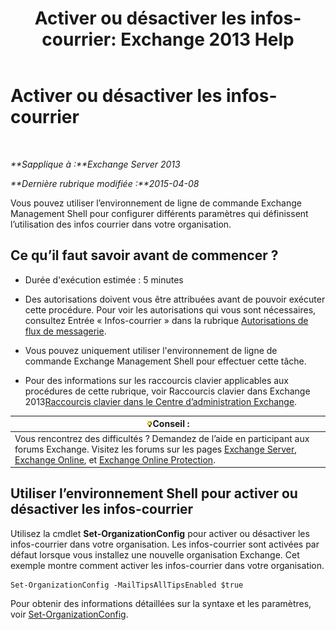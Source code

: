 ﻿---
title: 'Activer ou désactiver les infos-courrier: Exchange 2013 Help'
TOCTitle: Activer ou désactiver les infos-courrier
ms:assetid: 11ad3848-f303-4ad5-a21d-9b0883db4bda
ms:mtpsurl: https://technet.microsoft.com/fr-fr/library/JJ649321(v=EXCHG.150)
ms:contentKeyID: 50477604
ms.date: 05/23/2018
mtps_version: v=EXCHG.150
ms.translationtype: MT
---

# Activer ou désactiver les infos-courrier

 

_**Sapplique à :**Exchange Server 2013_

_**Dernière rubrique modifiée :**2015-04-08_

Vous pouvez utiliser l’environnement de ligne de commande Exchange Management Shell pour configurer différents paramètres qui définissent l’utilisation des infos courrier dans votre organisation.

## Ce qu’il faut savoir avant de commencer ?

  - Durée d'exécution estimée : 5 minutes

  - Des autorisations doivent vous être attribuées avant de pouvoir exécuter cette procédure. Pour voir les autorisations qui vous sont nécessaires, consultez Entrée « Infos-courrier » dans la rubrique [Autorisations de flux de messagerie](mail-flow-permissions-exchange-2013-help.md).

  - Vous pouvez uniquement utiliser l'environnement de ligne de commande Exchange Management Shell pour effectuer cette tâche.

  - Pour des informations sur les raccourcis clavier applicables aux procédures de cette rubrique, voir Raccourcis clavier dans Exchange 2013[Raccourcis clavier dans le Centre d’administration Exchange](keyboard-shortcuts-in-the-exchange-admin-center-exchange-online-protection-help.md).

<table>
<thead>
<tr class="header">
<th><img src="images/Bb125224.tip(EXCHG.150).gif" title="Conseil" alt="Conseil" />Conseil :</th>
</tr>
</thead>
<tbody>
<tr class="odd">
<td>Vous rencontrez des difficultés ? Demandez de l’aide en participant aux forums Exchange. Visitez les forums sur les pages <a href="https://go.microsoft.com/fwlink/p/?linkid=60612">Exchange Server</a>, <a href="https://go.microsoft.com/fwlink/p/?linkid=267542">Exchange Online</a>, et <a href="https://go.microsoft.com/fwlink/p/?linkid=285351">Exchange Online Protection</a>.</td>
</tr>
</tbody>
</table>


## Utiliser l’environnement Shell pour activer ou désactiver les infos-courrier

Utilisez la cmdlet **Set-OrganizationConfig** pour activer ou désactiver les infos-courrier dans votre organisation. Les infos-courrier sont activées par défaut lorsque vous installez une nouvelle organisation Exchange. Cet exemple montre comment activer les infos-courrier dans votre organisation.

    Set-OrganizationConfig -MailTipsAllTipsEnabled $true

Pour obtenir des informations détaillées sur la syntaxe et les paramètres, voir [Set-OrganizationConfig](https://technet.microsoft.com/fr-fr/library/aa997443\(v=exchg.150\)).

